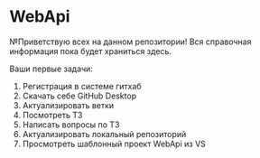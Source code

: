 # WebApi
№Приветствую всех на данном репозитории!
Вся справочная информация пока будет храниться здесь.

Ваши первые задачи:

1. Регистрация в системе гитхаб
2. Скачать себе GitHub Desktop
3. Актуализировать ветки
4. Посмотреть ТЗ
5. Написать вопросы по ТЗ
6. Актуализировать локальный репозиторий
7. Просмотреть шаблонный проект WebApi из VS
